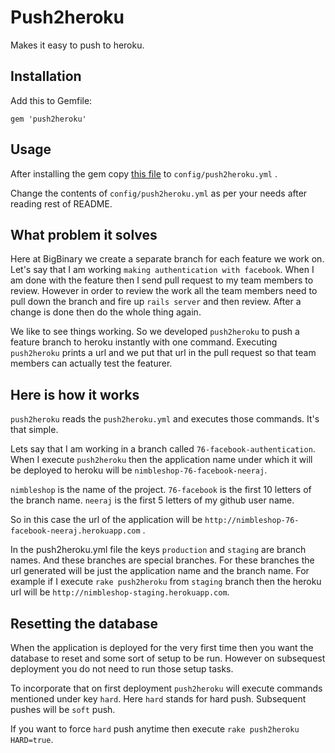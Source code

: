 # Push2heroku

Makes it easy to push to heroku.

## Installation

Add this to Gemfile:

    gem 'push2heroku'

## Usage

After installing the gem copy [this file](https://gist.github.com/3098161) to `config/push2heroku.yml` .

Change the contents of `config/push2heroku.yml` as per your needs after
reading rest of README.

## What problem it solves

Here at BigBinary we create a separate branch for each feature we work
on. Let's say that I am working `making authentication with facebook`.
When I am done with the feature then I send pull request to my team
members to review. However in order to review the work all the team
members need to pull down the branch and fire up `rails server` and then
review. After a change is done then do the whole thing again.

We like to see things working. So we developed `push2heroku` to push a
feature branch to heroku instantly with one command. Executing
`push2heroku` prints a url and we put that url in the pull request so
that team members can actually test the featurer.

## Here is how it works

`push2heroku` reads the `push2heroku.yml` and executes those commands.
It's that simple.

Lets say that I am working in a branch called
`76-facebook-authentication`. When I execute `push2heroku` then the
application name under which it will be deployed to heroku will be
`nimbleshop-76-facebook-neeraj`.

`nimbleshop` is the name of the project.
`76-facebook` is the first 10 letters of the branch name.
`neeraj` is the first 5 letters of my github user name.

So in this case the url of the application will be
`http://nimbleshop-76-facebook-neeraj.herokuapp.com` .

In the push2heroku.yml file the keys `production` and `staging`
are branch names. And these branches are special branches. For these
branches the url generated will be just the application name and the
branch name. For example if I execute `rake push2heroku` from `staging`
branch then the heroku url will be
`http://nimbleshop-staging.herokuapp.com`.

## Resetting the database

When the application is deployed for the very first time then you want
the database to reset and some sort of setup to be run. However on
subsequest deployment you do not need to run those setup tasks.

To incorporate that on first deployment `push2heroku` will execute
commands mentioned under key `hard`. Here `hard` stands for hard push.
Subsequent pushes will be `soft` push.

If you want to force `hard` push anytime then execute `rake push2heroku
HARD=true`.
